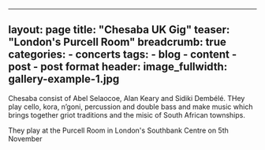 
---
layout: page
title:  "Chesaba UK Gig"
teaser: "London's Purcell Room"
breadcrumb: true
categories:
    - concerts
tags:
    - blog
    - content
    - post
    - post format
header:
    image_fullwidth: gallery-example-1.jpg
---
 
Chesaba consist of Abel Selaocoe, Alan Keary and Sidiki Dembélé. THey play cello, kora, n’goni, percussion and double bass and make music which brings together griot traditions and the misic of South African townships.

They play at the Purcell Room in London's Southbank Centre on 5th November
